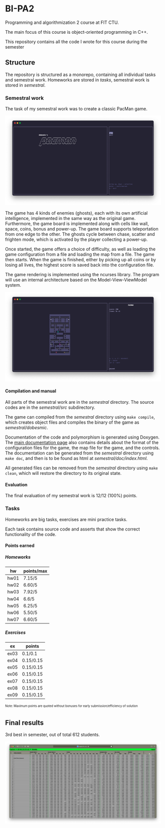 # BI-PA2

Programming and algorithmization 2 course at FIT CTU.

The main focus of this course is object-oriented programming in C++.

This repository contains all the code I wrote for this course during the semester

## Structure

The repository is structured as a monorepo, containing all individual tasks and semestral work. Homeworks are stored in *tasks*, semestral work is stored in *semestral*.

### Semestral work

The task of my semestral work was to create a classic PacMan game.

![dobesmic's PacMan](docs/img/semestral_0.png)

The game has 4 kinds of enemies (ghosts), each with its own artificial intelligence, implemented in the same way as the original game.
Furthermore, the game board is implemented along with cells like wall, space, coins, 
bonus and power-up. The game board supports teleportation from one edge to the other.
The ghosts cycle between chase, scatter and frighten mode, which is activated by the player collecting a power-up.

Once started, the game offers a choice of difficulty, as well as loading the game configuration from a file and
loading the map from a file. The game then starts. When the game is finished, either by picking up
all coins or by losing all lives, the highest score is saved back into the 
configuration file.

The game rendering is implemented using the ncurses library. The program will use an internal architecture based on the Model-View-ViewModel system.

![In-game](docs/img/semestral_1.png)

#### Compilation and manual

All parts of the semestral work are in the *semestral* directory. The source codes are in the *semestral/src* subdirectory.

The game can compiled from the *semestral* directory using `make compile`, which creates object files and compiles the binary of the game as *semestral/dobesmic*.

Documentation of the code and polymorphism is generated using Doxygen. The [main documentation page](semestral/doc/pages/mainpage.md) also contains details about the format of the configuration files for the game, the map file for the game, and the controls. The documentation can be generated from the *semestral* directory using `make doc`, and then is to be found as html at *semestral/doc/index.html*. 

All generated files can be removed from the *semestral* directory using `make clean`, which will restore the directory to its original state.

#### Evaluation

The final evaluation of my semestral work is 12/12 (100%) points.

### Tasks

Homeworks are big tasks, exercises are mini practice tasks.

Each task contains source code and asserts that show the correct functionality of the code.

#### Points earned

##### Homeworks
| hw | points/max |
| --- | --- |
| hw01 | 7.15/5 |
| hw02 | 6.60/5 |
| hw03 | 7.92/5 |
| hw04 | 6.6/5 |
| hw05 | 6.25/5 |
| hw06 | 5.50/5 |
| hw07 | 6.60/5 |

##### Exercises
| ex | points |
| --- | --- |
| ex03 | 0.1/0.1 |
| ex04 | 0.15/0.15 |
| ex05 | 0.15/0.15 |
| ex06 | 0.15/0.15 |
| ex07 | 0.15/0.15 |
| ex08 | 0.15/0.15 |
| ex09 | 0.15/0.15 |

<sub><sup>Note: Maximum points are quoted without bonuses for early submission/efficiency of solution</sup></sub>

## Final results

3rd best in semester, out of total 612 students. 

![proof](docs/img/ranking.png)